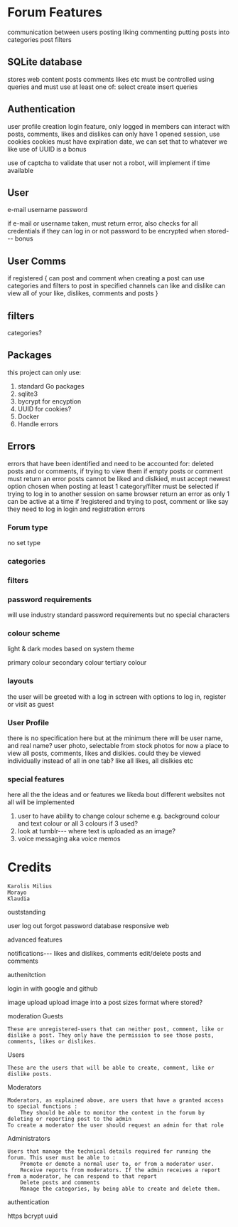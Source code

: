 # Forum Features

communication between users
    posting
    liking
    commenting
putting posts into categories
post filters

## SQLite database
stores web content
    posts
    comments
    likes etc
must be controlled using queries and must use at least one of:
    select
    create
    insert queries

## Authentication
user profile creation
login feature, only logged in members can interact with posts, comments, likes and dislikes
can only have 1 opened session, use cookies
cookies must have expiration date, we can set that to whatever we like
use of UUID is a bonus

use of captcha to validate that user not a robot, will implement if time available

## User

e-mail
username
password

if e-mail or username taken, must return error, also checks for all credentials if they can log in or not
password to be encrypted when stored--- bonus

## User Comms
if registered {
    can post and comment
    when creating a post can use categories and filters to post in specified channels
    can like and dislike
    can view all of your like, dislikes, comments and posts
}

## filters
categories?

## Packages
this project can only use:

1. standard Go packages
2. sqlite3
3. bycrypt for encyption
4. UUID for cookies? 
5. Docker
6. Handle errors

## Errors

errors that have been identified and need to be accounted for:
    deleted posts and or comments, if trying to view them
    if empty posts or comment must return an error
    posts cannot be liked and dislkied, must accept newest option chosen
    when posting at least 1 category/filter must be selected
    if trying to log in to another session on same browser return an error as only 1 can be active at a time
    if !registered and trying to post, comment or like say they need to log in
    login and registration errors


### Forum type

no set type

### categories

### filters

### password requirements
will use industry standard password requirements but no special characters


### colour scheme

light & dark modes based on system theme

primary colour
secondary colour
tertiary colour

### layouts
the user will be greeted with a log in sctreen with options to log in, register or visit as guest

### User Profile
there is no specification here but at the minimum there will be 
    user name, and real name?
    user photo, selectable from stock photos for now
    a place to view all posts, comments, likes and dislkies. could they be viewed individually instead of all in one tab?
    like all likes, all dislkies etc

### special features 
here all the the ideas and or features we likeda bout different websites not all will be implemented

1. user to have ability to change colour scheme e.g. background colour and text colour or all 3 colours if 3 used?
2. look at tumblr--- where text is uploaded as an image?
3. voice messaging aka voice memos

 # Credits
    Karolis Milius
    Morayo
    Klaudia



ouststanding

user log out
forgot password
database
responsive web 

advanced features

notifications--- likes and dislikes, comments
edit/delete posts and comments

authenitction

login in with google and github

image upload
upload image into a post
sizes
format
where stored?

moderation
Guests

    These are unregistered-users that can neither post, comment, like or dislike a post. They only have the permission to see those posts, comments, likes or dislikes.

Users

    These are the users that will be able to create, comment, like or dislike posts.

Moderators

    Moderators, as explained above, are users that have a granted access to special functions :
        They should be able to monitor the content in the forum by deleting or reporting post to the admin
    To create a moderator the user should request an admin for that role

Administrators

    Users that manage the technical details required for running the forum. This user must be able to :
        Promote or demote a normal user to, or from a moderator user.
        Receive reports from moderators. If the admin receives a report from a moderator, he can respond to that report
        Delete posts and comments
        Manage the categories, by being able to create and delete them.


authentication

https
bcrypt 
uuid